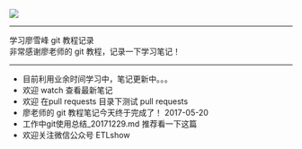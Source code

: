 ![](http://upload-images.jianshu.io/upload_images/4712888-fc8ed6f1a548cd21.png?imageMogr2/auto-orient/strip%7CimageView2/2/w/1240)
***
学习廖雪峰 git 教程记录  
非常感谢廖老师的 git 教程，记录一下学习笔记！  
***
- 目前利用业余时间学习中，笔记更新中。。。  
- 欢迎 watch 查看最新笔记  
- 欢迎 在pull requests 目录下测试 pull requests   
- 廖老师的 git 教程笔记今天终于完成了！  2017-05-20
- 工作中git使用总结_20171229.md 推荐看一下这篇
- 欢迎关注微信公众号 ETLshow 

